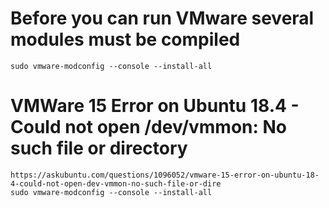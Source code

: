 # Before you can run VMware several modules must be compiled
```
sudo vmware-modconfig --console --install-all
```


# VMWare 15 Error on Ubuntu 18.4 - Could not open /dev/vmmon: No such file or directory
```
https://askubuntu.com/questions/1096052/vmware-15-error-on-ubuntu-18-4-could-not-open-dev-vmmon-no-such-file-or-dire
sudo vmware-modconfig --console --install-all
```
